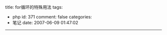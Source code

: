 title: for循环的特殊用法
tags:
  - php
id: 371
comment: false
categories:
  - 笔记
date: 2007-06-09 01:47:02
---


